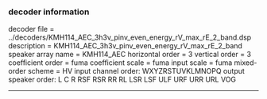
### decoder information 
decoder file = ../decoders/KMH114_AEC_3h3v_pinv_even_energy_rV_max_rE_2_band.dsp
description = KMH114_AEC_3h3v_pinv_even_energy_rV_max_rE_2_band
speaker array name = KMH114_AEC
horizontal order   = 3
vertical order     = 3
coefficient order  = fuma
coefficient scale  = fuma
input scale        = fuma
mixed-order scheme = HV
input channel order: WXYZRSTUVKLMNOPQ
output speaker order: L C R RSF RSR RR RL LSR LSF ULF URF URR URL VOG 

---

